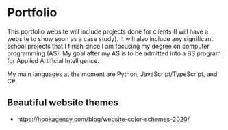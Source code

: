 # Portfolio

This portfolio website will include projects done for clients (I will have a website to show soon as a case study).
It will also include any significant school projects that I finish since I am focusing my degree on computer programming (AS).
My goal after my AS is to be admitted into a BS program for Applied Artificial Intelligence.

My main languages at the moment are Python, JavaScript/TypeScript, and C#.

## Beautiful website themes
- https://hookagency.com/blog/website-color-schemes-2020/